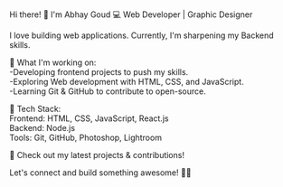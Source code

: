 Hi there! 👋 I'm Abhay Goud
💻 Web Developer | Graphic Designer<br>

I love building web applications. Currently, I'm sharpening my Backend skills.<br>

🚀 What I'm working on:<br>
-Developing frontend projects to push my skills.<br>
-Exploring Web development with HTML, CSS, and JavaScript.<br>
-Learning Git & GitHub to contribute to open-source.<br>

🔧 Tech Stack:<br>
Frontend: HTML, CSS, JavaScript, React.js<br>
Backend: Node.js<br>
Tools: Git, GitHub, Photoshop, Lightroom<br>

📌 Check out my latest projects & contributions!<br>

Let's connect and build something awesome! 🚀✨
